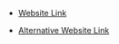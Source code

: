- [Website Link](https://refactoring.guru/design-patterns)

- [Alternative Website Link](https://sourcemaking.com/)